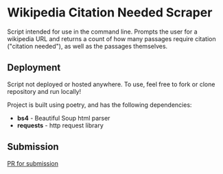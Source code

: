 # Wikipedia Citation Needed Scraper

Script intended for use in the command line. Prompts the user for a wikipedia URL and returns a count of how many passages require citation ("citation needed"), as well as the passages themselves.

## Deployment

Script not deployed or hosted anywhere. To use, feel free to fork or clone repository and run locally!

Project is built using poetry, and has the following dependencies:

* **bs4** - Beautiful Soup html parser
* **requests** - http request library

## Submission

[PR for submission](http.cats)
